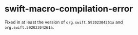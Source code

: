 # swift-macro-compilation-error

Fixed in at least the version of `org.swift.59202304251a` and `org.swift.59202304261a`.
